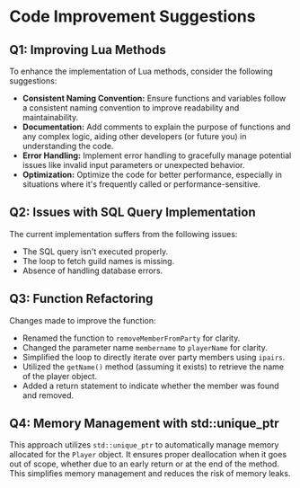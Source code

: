 # Code Improvement Suggestions

## Q1: Improving Lua Methods

To enhance the implementation of Lua methods, consider the following suggestions:

- **Consistent Naming Convention:** Ensure functions and variables follow a consistent naming convention to improve readability and maintainability.
- **Documentation:** Add comments to explain the purpose of functions and any complex logic, aiding other developers (or future you) in understanding the code.
- **Error Handling:** Implement error handling to gracefully manage potential issues like invalid input parameters or unexpected behavior.
- **Optimization:** Optimize the code for better performance, especially in situations where it's frequently called or performance-sensitive.

## Q2: Issues with SQL Query Implementation

The current implementation suffers from the following issues:

- The SQL query isn't executed properly.
- The loop to fetch guild names is missing.
- Absence of handling database errors.

## Q3: Function Refactoring

Changes made to improve the function:

- Renamed the function to `removeMemberFromParty` for clarity.
- Changed the parameter name `membername` to `playerName` for clarity.
- Simplified the loop to directly iterate over party members using `ipairs`.
- Utilized the `getName()` method (assuming it exists) to retrieve the name of the player object.
- Added a return statement to indicate whether the member was found and removed.

## Q4: Memory Management with std::unique_ptr

This approach utilizes `std::unique_ptr` to automatically manage memory allocated for the `Player` object. It ensures proper deallocation when it goes out of scope, whether due to an early return or at the end of the method. This simplifies memory management and reduces the risk of memory leaks.

